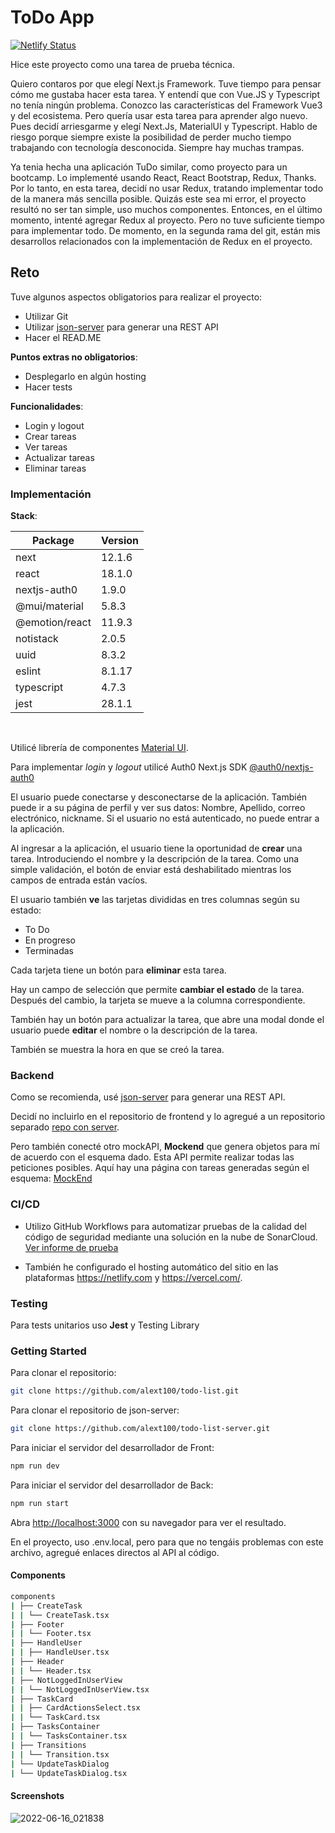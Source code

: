 # ToDo App

[![Netlify Status](https://api.netlify.com/api/v1/badges/86af3a48-1000-41ad-9961-07b8dfdbf323/deploy-status)](https://app.netlify.com/sites/todo-list-tr/deploys)

Hice este proyecto como una tarea de prueba técnica.

Quiero contaros por que elegí Next.js Framework. Tuve tiempo para pensar cómo me gustaba hacer esta tarea. Y entendí que con Vue.JS y Typescript no tenía ningún problema. Conozco las características del Framework Vue3 y del ecosistema. Pero quería usar esta tarea para aprender algo nuevo. Pues decidí arriesgarme y elegí Next.Js, MaterialUI y Typescript. Hablo de riesgo porque siempre existe la posibilidad de perder mucho tiempo trabajando con tecnología desconocida. Siempre hay muchas trampas.

Ya tenia hecha una aplicación TuDo similar, como proyecto para un bootcamp. Lo implementé usando React, React Bootstrap, Redux, Thanks. Por lo tanto, en esta tarea, decidí no usar Redux, tratando implementar todo de la manera más sencilla posible. Quizás este sea mi error, el proyecto resultó no ser tan simple, uso muchos componentes. Entonces, en el último momento, intenté agregar Redux al proyecto. Pero no tuve suficiente tiempo para implementar todo. De momento, en la segunda rama del git, están mis desarrollos relacionados con la implementación de Redux en el proyecto.

## Reto

Tuve algunos aspectos obligatorios para realizar el proyecto:

- Utilizar Git
- Utilizar [json-server](https://github.com/typicode/json-server) para generar una REST API
- Hacer el READ.ME

**Puntos extras no obligatorios**:

- Desplegarlo en algún hosting
- Hacer tests

**Funcionalidades**:

- Login y logout
- Crear tareas
- Ver tareas
- Actualizar tareas
- Eliminar tareas

### Implementación

**Stack**:

| Package        | Version |
| -------------- | ------- |
| next           | 12.1.6  |
| react          | 18.1.0  |
| nextjs-auth0   | 1.9.0   |
| @mui/material  | 5.8.3   |
| @emotion/react | 11.9.3  |
| notistack      | 2.0.5   |
| uuid           | 8.3.2   |
| eslint         | 8.1.17  |
| typescript     | 4.7.3   |
| jest           | 28.1.1  |

<br>

Utilicé librería de componentes [Material UI](https://mui.com/material-ui/getting-started/overview/).

Para implementar _login_ y _logout_ utilicé Auth0 Next.js SDK [@auth0/nextjs-auth0](https://github.com/auth0/nextjs-auth0)

El usuario puede conectarse y desconectarse de la aplicación. También puede ir a su página de perfil y ver sus datos: Nombre, Apellido, correo electrónico, nickname.
Si el usuario no está autenticado, no puede entrar a la aplicación.

Al ingresar a la aplicación, el usuario tiene la oportunidad de **crear** una tarea. Introduciendo el nombre y la descripción de la tarea. Como una simple validación, el botón de enviar está deshabilitado mientras los campos de entrada están vacíos.

El usuario también **ve** las tarjetas divididas en tres columnas según su estado:

- To Do
- En progreso
- Terminadas

Cada tarjeta tiene un botón para **eliminar** esta tarea.

Hay un campo de selección que permite **cambiar el estado** de la tarea. Después del cambio, la tarjeta se mueve a la columna correspondiente.

También hay un botón para actualizar la tarea, que abre una modal donde el usuario puede **editar** el nombre o la descripción de la tarea.

También se muestra la hora en que se creó la tarea.

### Backend

Como se recomienda, usé [json-server](https://github.com/typicode/json-server) para generar una REST API.

Decidí no incluirlo en el repositorio de frontend y lo agregué a un repositorio separado [repo con server](https://github.com/alext100/todo-list-server).

Pero también conecté otro mockAPI, **Mockend** que genera objetos para mí de acuerdo con el esquema dado. Esta API permite realizar todas las peticiones posibles. Aquí hay una página con tareas generadas según el esquema: [MockEnd](https://mockend.com/alext100/todo-list/tasks)

### CI/CD

- Utilizo GitHub Workflows para automatizar pruebas de la calidad del código de seguridad mediante una solución en la nube de SonarCloud. [Ver informe de prueba](https://sonarcloud.io/summary/overall?id=todo-list)

- También he configurado el hosting automático del sitio en las plataformas https://netlify.com y https://vercel.com/.

### Testing

Para tests unitarios uso **Jest** y Testing Library

### Getting Started

Para clonar el repositorio:

```bash
git clone https://github.com/alext100/todo-list.git
```

Para clonar el repositorio de json-server:

```bash
git clone https://github.com/alext100/todo-list-server.git
```

Para iniciar el servidor del desarrollador de Front:

```bash
npm run dev
```

Para iniciar el servidor del desarrollador de Back:

```bash
npm run start
```

Abra [http://localhost:3000](http://localhost:3000) con su navegador para ver el resultado.

En el proyecto, uso .env.local, pero para que no tengáis problemas con este archivo, agregué enlaces directos al API al código.

#### Components

```bash
components
| ├── CreateTask
| | └── CreateTask.tsx
| ├── Footer
| | └── Footer.tsx
| ├── HandleUser
| | ├── HandleUser.tsx
| ├── Header
| | └── Header.tsx
| ├── NotLoggedInUserView
| | └── NotLoggedInUserView.tsx
| ├── TaskCard
| | ├── CardActionsSelect.tsx
| | └── TaskCard.tsx
| ├── TasksContainer
| | └── TasksContainer.tsx
| ├── Transitions
| | └── Transition.tsx
| └── UpdateTaskDialog
| └── UpdateTaskDialog.tsx
```

#### Screenshots

![2022-06-16_021838](https://user-images.githubusercontent.com/83639312/173963216-26411b84-a8d6-4d57-a222-dda1e5276814.png)

